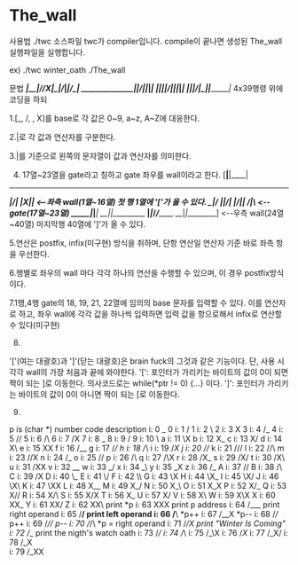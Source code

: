 # The_wall

사용법
./twc 소스파일
twc가 compiler입니다.
compile이 끝나면 생성된 The_wall 실행파일을 실행합니다.

ex)
./twc winter_oath
./The_wall

문법
_____|____|/_/X|\__|__/_____|____|/_\_|
_________________|\|/|___|_|_________|_
_________|___|_|_|/|\|___|_|_________|_
_________|__||__/__|__\__|_|_________|_
4x39행령 위에 코딩을 하되

1.[_, /, \, X]를 base로 각 값은 0~9, a~z, A~Z에 대응한다.

2.|로 각 값과 연산자를 구분한다.

3.|를 기준으로 왼쪽의 문자열이 값과 연산자를 의미한다.

4. 17열~23열을 gate라고 칭하고 gate 좌우를 wall이라고 한다.
[____|____|____|
________________
_________|_/_|__
_________|_X||__	<--좌측 wall(1열~16열) 첫 행 1열에 '['가 올 수 있다.
\__|__/
_|\|/|_
_|/|\|_
/__|__\		<--gate(17열~23열)
_____|____|____|
__|_|\__________
__|_|_/_/_______
__|_|_\________]	<--우측 wall(24열~40열) 마지막행 40열에 ']'가 올 수 있다.

5.연산은 postfix, infix(미구현) 방식을 취하며, 단항 연산일 연산자 기준 바로 좌측 항을 우선한다.

6.행별로 좌우의 wall 마다 각각 하나의 연산을 수행할 수 있으며, 이 경우 postfix방식이다.

7.1행,4행 gate의 18, 19, 21, 22열에 임의의 base 문자를 입력할 수 있다.
이를 연산자로 하고, 좌우 wall에 각각 값을 하나씩 입력하면 입력 값을 항으로해서  infix로 연산할 수 있다(미구현)

8.
'['(여는 대괄호)과 ']'(닫는 대괄호)은 brain fuck의 그것과 같은 기능이다.
단, 사용 시 각각 wall의 가장 처음과 끝에 와야한다.
'[':	포인터가 가리키는 바이트의 값이 0이 되면 짝이 되는 ]로 이동한다. 의사코드로는 while(*ptr != 0) {...} 이다.
']':	포인터가 가리키는 바이트의 값이 0이 아니면 짝이 되는 [로 이동한다.

9.
p is (char *)
number		code	description
i: 0		_		0
i: 1		/		1
i: 2		\		2
i: 3		X		3
i: 4		/_		4
i: 5		//		5
i: 6		/\		6
i: 7		/X		7
i: 8		\_		8
i: 9		\/		9
i: 10		\\		a
i: 11		\X		b
i: 12		X_		c
i: 13		X/		d
i: 14		X\		e
i: 15		XX		f
i: 16		/__		g
i: 17		/_/		h
i: 18		/_\		i
i: 19		/_X		j
i: 20		//_		k
i: 21		///		l
i: 22		//\		m
i: 23		//X		n
i: 24		/\_		o
i: 25		/\/		p
i: 26		/\\		q
i: 27		/\X		r
i: 28		/X_		s
i: 29		/X/		t
i: 30		/X\		u
i: 31		/XX		v
i: 32		\__		w
i: 33		\_/		x
i: 34		\_\		y
i: 35		\_X		z
i: 36		\/_		A
i: 37		\//		B
i: 38		\/\		C
i: 39		\/X		D
i: 40		\\_		E
i: 41		\\/		F
i: 42		\\\		G
i: 43		\\X		H
i: 44		\X_		I
i: 45		\X/		J
i: 46		\X\		K
i: 47		\XX		L
i: 48		X__		M
i: 49		X_/		N
i: 50		X_\		O
i: 51		X_X		P
i: 52		X/_		Q
i: 53		X//		R
i: 54		X/\		S
i: 55		X/X		T
i: 56		X\_		U
i: 57		X\/		V
i: 58		X\\		W
i: 59		X\X		X
i: 60		XX_		Y
i: 61		XX/		Z
i: 62		XX\		print *p
i: 63		XXX		print p address
i: 64		/___	print right operand
i: 65		/__/	print left operand
i: 66		/__\	*p++
i: 67		/__X	*p--
i: 68		/_/_	p++
i: 69		/_//	p--
i: 70		/_/\	*p = right operand
i: 71		/_/X	print "Winter Is Coming"
i: 72		/_\_	print the nigth's watch oath
i: 73		/_\/
i: 74		/_\\
i: 75		/_\X
i: 76		/_X_
i: 77		/_X/
i: 78		/_X\
i: 79		/_XX
